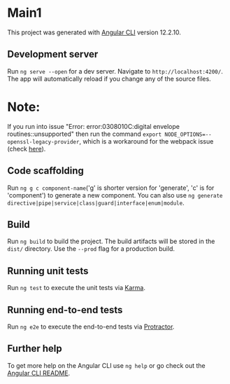# Main1

This project was generated with [Angular CLI](https://github.com/angular/angular-cli) version 12.2.10.

## Development server

Run `ng serve --open` for a dev server. Navigate to `http://localhost:4200/`. The app will automatically reload if you change any of the source files.
# Note:
If you run into issue "Error: error:0308010C:digital envelope routines::unsupported" then run the command `export NODE_OPTIONS=--openssl-legacy-provider`, which is a workaround for the webpack issue (check [here](https://github.com/webpack/webpack/issues/14532)).

## Code scaffolding

Run `ng g c component-name`('g' is shorter version for 'generate', 'c' is for 'component') to generate a new component. You can also use `ng generate directive|pipe|service|class|guard|interface|enum|module`.

## Build

Run `ng build` to build the project. The build artifacts will be stored in the `dist/` directory. Use the `--prod` flag for a production build.

## Running unit tests

Run `ng test` to execute the unit tests via [Karma](https://karma-runner.github.io).

## Running end-to-end tests

Run `ng e2e` to execute the end-to-end tests via [Protractor](http://www.protractortest.org/).

## Further help

To get more help on the Angular CLI use `ng help` or go check out the [Angular CLI README](https://github.com/angular/angular-cli/blob/master/README.md).
